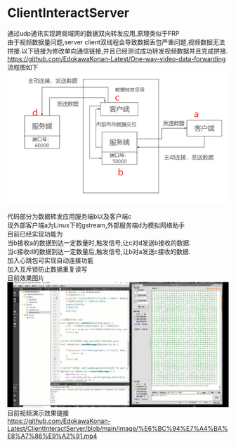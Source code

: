 # ClientInteractServer
通过udp通讯实现跨局域网的数据双向转发应用,原理类似于FRP<br>
由于视频数据量问题,server client双线程会导致数据丢包严重问题,视频数据无法拼接.以下链接为修改单向通信链接,并且已经测试成功转发视频数据并且完成拼接.<br>
https://github.com/EdokawaKonan-Latest/One-way-video-data-forwarding
流程图如下<br>
![image](https://github.com/EdokawaKonan-Latest/ClientInteractServer/blob/main/image/Process.jpg)<br>

代码部分为数据转发应用服务端b以及客户端c<br>
现外部客户端a为Linux下的gstream,外部服务端d为模拟网络助手<br>
目前已经实现功能为<br>
当b接收a的数据到达一定数量时,触发信号,让c对d发送b接收的数据.<br>
当c接收d的数据到达一定数量后,触发信号,让b对a发送c接收的数据.<br>
加入心跳包可实现自动连接功能<br>
加入互斥锁防止数据重复读写<br>
目前效果图片<br>
![image](https://github.com/EdokawaKonan-Latest/ClientInteractServer/blob/main/image/show.jpg)<br>
目前视频演示效果链接<br>
https://github.com/EdokawaKonan-Latest/ClientInteractServer/blob/main/image/%E6%BC%94%E7%A4%BA%E8%A7%86%E9%A2%91.mp4<br>



